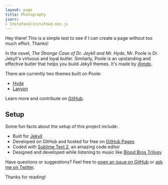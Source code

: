 ```yaml
---
layout: page
title: Photography
jsarr:
- Instafeed/instafeed.min.js
---
```


<p class="message">
  Hey there! This is a simple test to see if I can create a page without too much effort. Thanks!

</p>

<script type="text/javascript">
    var feed = new Instafeed({
        get: 'tagged',
        tagName: 'awesome',
        clientId: '61f98331b8f64074997d1f0ba8435d1d'
    });
    feed.run();
</script>

In the novel, *The Strange Case of Dr. Jeykll and Mr. Hyde*, Mr. Poole is Dr. Jekyll's virtuous and loyal butler. Similarly, Poole is an upstanding and effective butler that helps you build Jekyll themes. It's made by [@mdo](https://twitter.com/mdo).

There are currently two themes built on Poole:

* [Hyde](http://hyde.getpoole.com)
* [Lanyon](http://lanyon.getpoole.com)

Learn more and contribute on [GitHub](https://github.com/poole).

## Setup

Some fun facts about the setup of this project include:

* Built for [Jekyll](http://jekyllrb.com)
* Developed on GitHub and hosted for free on [GitHub Pages](https://pages.github.com)
* Coded with [Sublime Text 2](http://sublimetext.com), an amazing code editor
* Designed and developed while listening to music like [Blood Bros Trilogy](https://soundcloud.com/maddecent/sets/blood-bros-series)

Have questions or suggestions? Feel free to [open an issue on GitHub](https://github.com/poole/issues/new) or [ask me on Twitter](https://twitter.com/mdo).

Thanks for reading!
